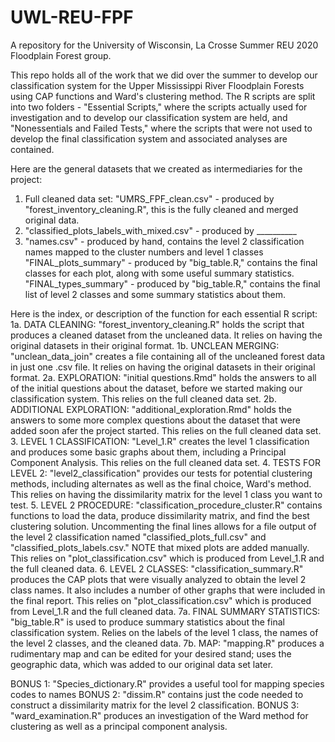 # UWL-REU-FPF
A repository for the University of Wisconsin, La Crosse Summer REU 2020 Floodplain Forest group.

This repo holds all of the work that we did over the summer to develop our classification system for the Upper Mississippi River Floodplain Forests using CAP functions and Ward's clustering method. The R scripts are split into two folders - "Essential Scripts," where the scripts actually used for investigation and to develop our classification system are held, and "Nonessentials and Failed Tests," where the scripts that were not used to develop the final classification system and associated analyses are contained.

Here are the general datasets that we created as intermediaries for the project:
1. Full cleaned data set: "UMRS_FPF_clean.csv" - produced by "forest_inventory_cleaning.R", this is the fully cleaned and merged original data.
3. "classified_plots_labels_with_mixed.csv" - produced by __________
4. "names.csv" - produced by hand, contains the level 2 classification names mapped to the cluster numbers and level 1 classes
"FINAL_plots_summary" - produced by "big_table.R," contains the final classes for each plot, along with some useful summary statistics.
"FINAL_types_summary" - produced by "big_table.R," contains the final list of level 2 classes and some summary statistics about them.


Here is the index, or description of the function for each essential R script:
1a. DATA CLEANING: "forest_inventory_cleaning.R" holds the script that produces a cleaned dataset from the uncleaned data. It relies on having the original datasets in their original format.
1b. UNCLEAN MERGING: "unclean_data_join" creates a file containing all of the uncleaned forest data in just one .csv file. It relies on having the original datasets in their original format.
2a. EXPLORATION: "initial questions.Rmd" holds the answers to all of the initial questions about the dataset, before we started making our classification system. This relies on the full cleaned data set.
2b. ADDITIONAL EXPLORATION: "additional_exploration.Rmd" holds the answers to some more complex questions about the dataset that were added soon afer the project started. This relies on the full cleaned data set.
3. LEVEL 1 CLASSIFICATION: "Level_1.R" creates the level 1 classification and produces some basic graphs about them, including a Principal Component Analysis. This relies on the full cleaned data set. 
4. TESTS FOR LEVEL 2: "level2_classification" provides our tests for potential clustering methods, including alternates as well as the final choice, Ward's method. This relies on having the dissimilarity matrix for the level 1 class you want to test.
5. LEVEL 2 PROCEDURE: "classification_procedure_cluster.R" contains functions to load the data, produce dissimilarity matrix, and find the best clustering solution. Uncommenting the final lines allows for a file output of the level 2 classification named "classified_plots_full.csv" and "classified_plots_labels.csv." NOTE that mixed plots are added manually. This relies on "plot_classification.csv" which is produced from Level_1.R and the full cleaned data.
6. LEVEL 2 CLASSES: "classification_summary.R" produces the CAP plots that were visually analyzed to obtain the level 2 class names. It also includes a number of other graphs that were included in the final report. This relies on "plot_classification.csv" which is produced from Level_1.R and the full cleaned data.
7a. FINAL SUMMARY STATISTICS: "big_table.R" is used to produce summary statistics about the final classification system. Relies on the labels of the level 1 class, the names of the level 2 classes, and the cleaned data.
7b. MAP: "mapping.R" produces a rudimentary map and can be edited for your desired stand; uses the geographic data, which was added to our original data set later.

BONUS 1: "Species_dictionary.R" provides a useful tool for mapping species codes to names
BONUS 2: "dissim.R" contains just the code needed to construct a dissimilarity matrix for the level 2 classification.
BONUS 3: "ward_examination.R" produces an investigation of the Ward method for clustering as well as a principal component analysis.
